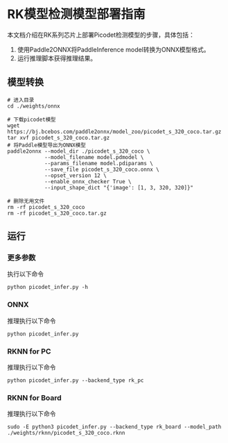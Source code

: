 # RK模型检测模型部署指南
本文档介绍在RK系列芯片上部署Picodet检测模型的步骤，具体包括：
1. 使用Paddle2ONNX将PaddleInference model转换为ONNX模型格式。 
2. 运行推理脚本获得推理结果。

## 模型转换
```text
# 进入目录
cd ./weights/onnx

# 下载picodet模型
wget https://bj.bcebos.com/paddle2onnx/model_zoo/picodet_s_320_coco.tar.gz
tar xvf picodet_s_320_coco.tar.gz
# 将Paddle模型导出为ONNX模型
paddle2onnx --model_dir ./picodet_s_320_coco \
            --model_filename model.pdmodel \
            --params_filename model.pdiparams \
            --save_file picodet_s_320_coco.onnx \
            --opset_version 12 \
            --enable_onnx_checker True \
            --input_shape_dict "{'image': [1, 3, 320, 320]}"
            
# 删除无用文件
rm -rf picodet_s_320_coco
rm -rf picodet_s_320_coco.tar.gz
```

## 运行
### 更多参数
执行以下命令
```text
python picodet_infer.py -h
```
### ONNX
推理执行以下命令
```text
python picodet_infer.py
```

### RKNN for PC
推理执行以下命令
```text
python picodet_infer.py --backend_type rk_pc
```

### RKNN for Board
推理执行以下命令
```text
sudo -E python3 picodet_infer.py --backend_type rk_board --model_path ./weights/rknn/picodet_s_320_coco.rknn 
```